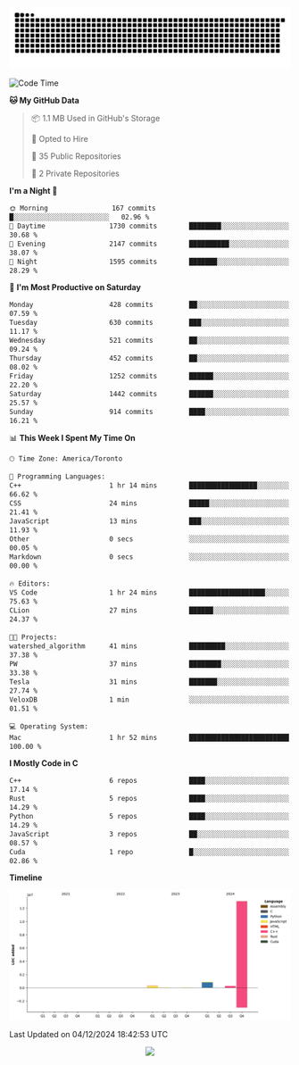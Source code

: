 <picture>
  <source media="(prefers-color-scheme: dark)" srcset="https://raw.githubusercontent.com/kkli08/kkli08/output/github-contribution-grid-snake-dark.svg">
  <source media="(prefers-color-scheme: light)" srcset="https://raw.githubusercontent.com/kkli08/kkli08/output/github-contribution-grid-snake.svg">
  <img alt="github contribution grid snake animation" src="https://raw.githubusercontent.com/kkli08/kkli08/output/github-contribution-grid-snake.svg">
</picture>


<!--START_SECTION:waka-->
![Code Time](http://img.shields.io/badge/Code%20Time-98%20hrs%2048%20mins-blue)

**🐱 My GitHub Data** 

> 📦 1.1 MB Used in GitHub's Storage 
 > 
> 💼 Opted to Hire
 > 
> 📜 35 Public Repositories 
 > 
> 🔑 2 Private Repositories 
 > 
**I'm a Night 🦉** 

```text
🌞 Morning                167 commits         █░░░░░░░░░░░░░░░░░░░░░░░░   02.96 % 
🌆 Daytime                1730 commits        ████████░░░░░░░░░░░░░░░░░   30.68 % 
🌃 Evening                2147 commits        ██████████░░░░░░░░░░░░░░░   38.07 % 
🌙 Night                  1595 commits        ███████░░░░░░░░░░░░░░░░░░   28.29 % 
```
📅 **I'm Most Productive on Saturday** 

```text
Monday                   428 commits         ██░░░░░░░░░░░░░░░░░░░░░░░   07.59 % 
Tuesday                  630 commits         ███░░░░░░░░░░░░░░░░░░░░░░   11.17 % 
Wednesday                521 commits         ██░░░░░░░░░░░░░░░░░░░░░░░   09.24 % 
Thursday                 452 commits         ██░░░░░░░░░░░░░░░░░░░░░░░   08.02 % 
Friday                   1252 commits        ██████░░░░░░░░░░░░░░░░░░░   22.20 % 
Saturday                 1442 commits        ██████░░░░░░░░░░░░░░░░░░░   25.57 % 
Sunday                   914 commits         ████░░░░░░░░░░░░░░░░░░░░░   16.21 % 
```


📊 **This Week I Spent My Time On** 

```text
🕑︎ Time Zone: America/Toronto

💬 Programming Languages: 
C++                      1 hr 14 mins        █████████████████░░░░░░░░   66.62 % 
CSS                      24 mins             █████░░░░░░░░░░░░░░░░░░░░   21.41 % 
JavaScript               13 mins             ███░░░░░░░░░░░░░░░░░░░░░░   11.93 % 
Other                    0 secs              ░░░░░░░░░░░░░░░░░░░░░░░░░   00.05 % 
Markdown                 0 secs              ░░░░░░░░░░░░░░░░░░░░░░░░░   00.00 % 

🔥 Editors: 
VS Code                  1 hr 24 mins        ███████████████████░░░░░░   75.63 % 
CLion                    27 mins             ██████░░░░░░░░░░░░░░░░░░░   24.37 % 

🐱‍💻 Projects: 
watershed_algorithm      41 mins             █████████░░░░░░░░░░░░░░░░   37.38 % 
PW                       37 mins             ████████░░░░░░░░░░░░░░░░░   33.38 % 
Tesla                    31 mins             ███████░░░░░░░░░░░░░░░░░░   27.74 % 
VeloxDB                  1 min               ░░░░░░░░░░░░░░░░░░░░░░░░░   01.51 % 

💻 Operating System: 
Mac                      1 hr 52 mins        █████████████████████████   100.00 % 
```

**I Mostly Code in C** 

```text
C++                      6 repos             ████░░░░░░░░░░░░░░░░░░░░░   17.14 % 
Rust                     5 repos             ████░░░░░░░░░░░░░░░░░░░░░   14.29 % 
Python                   5 repos             ████░░░░░░░░░░░░░░░░░░░░░   14.29 % 
JavaScript               3 repos             ██░░░░░░░░░░░░░░░░░░░░░░░   08.57 % 
Cuda                     1 repo              █░░░░░░░░░░░░░░░░░░░░░░░░   02.86 % 
```



**Timeline**

![Lines of Code chart](https://raw.githubusercontent.com/kkli08/kkli08/main/assets/bar_graph.png)


 Last Updated on 04/12/2024 18:42:53 UTC
<!--END_SECTION:waka-->


<div align="center">
    <img  src="https://github-readme-streak-stats.herokuapp.com/?user=kkli08&theme=cobalt" />
</div>

<br/>
<br/>
<br/>
